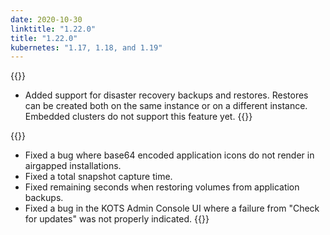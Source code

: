 ```yaml
---
date: 2020-10-30
linktitle: "1.22.0"
title: "1.22.0"
kubernetes: "1.17, 1.18, and 1.19"
---
```


{{<features>}}
  * Added support for disaster recovery backups and restores. Restores can be created both on the same instance or on a different instance. Embedded clusters do not support this feature yet.
{{</features>}}

{{<fixes>}}
* Fixed a bug where base64 encoded application icons do not render in airgapped installations.
* Fixed a total snapshot capture time.
* Fixed remaining seconds when restoring volumes from application backups.
* Fixed a bug in the KOTS Admin Console UI where a failure from "Check for updates" was not properly indicated.
{{</fixes>}}
